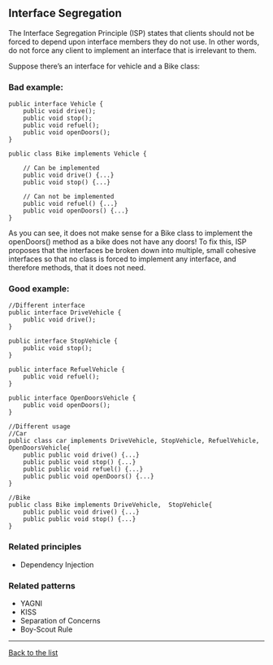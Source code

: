 ## Interface Segregation

The Interface Segregation Principle (ISP) states that clients should not be forced to depend upon interface members they do not use. 
In other words, do not force any client to implement an interface that is irrelevant to them.

Suppose there’s an interface for vehicle and a Bike class:

### Bad example:

    public interface Vehicle {
        public void drive();
        public void stop();
        public void refuel();
        public void openDoors();
    }

    public class Bike implements Vehicle {

        // Can be implemented
        public void drive() {...}
        public void stop() {...}
        
        // Can not be implemented
        public void refuel() {...}
        public void openDoors() {...}
    }

As you can see, it does not make sense for a Bike class to implement the openDoors() method as a bike does not have any doors! To fix this, 
ISP proposes that the interfaces be broken down into multiple, small cohesive interfaces so that no class is forced to implement any interface,
and therefore methods, that it does not need.

### Good example:

    //Different interface
    public interface DriveVehicle {
        public void drive();
    }

    public interface StopVehicle {
        public void stop();
    }

    public interface RefuelVehicle {
        public void refuel();
    }

    public interface OpenDoorsVehicle {
        public void openDoors();
    }

    //Different usage
    //Car
    public class car implements DriveVehicle, StopVehicle, RefuelVehicle, OpenDoorsVehicle{
        public public void drive() {...}
        public public void stop() {...}
        public public void refuel() {...}
        public public void openDoors() {...}
    }

    //Bike
    public class Bike implements DriveVehicle,  StopVehicle{
        public public void drive() {...}
        public public void stop() {...}
    }

### Related principles

- Dependency Injection 

### Related patterns

- YAGNI 
- KISS 
- Separation of Concerns
- Boy-Scout Rule

---
[Back to the list](./README.md)